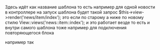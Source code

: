 Здесь идёт как название шаблона то есть например для одной новости в контроллере на запуск шаблона будет такой запрос 
  $this->view->render('news/item/index'); это если по старому а ниже по новому стилю
  View::views('news::item::index'); и это работает везде то есть и внутри самого шаблона тоже например для подключения повторяющегося блока
  <?php View::views('blocks::header'); ?> например так 
